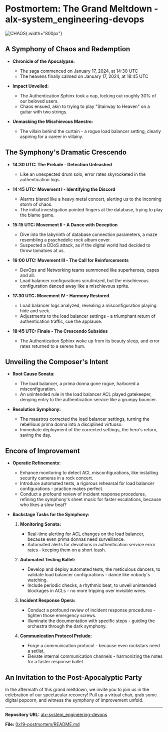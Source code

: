 # Postmortem: The Grand Meltdown - alx-system_engineering-devops

![CHAOS](https://github.com/NEAZYIT/alx-system_engineering-devops/raw/main/assets/114a235c-12cb-404d-8318-15246dbe58d2){:width="800px"}

## A Symphony of Chaos and Redemption

- **Chronicle of the Apocalypse:** 
  - The saga commenced on January 17, 2024, at 14:30 UTC
  - The heavens finally calmed on January 17, 2024, at 18:45 UTC

- **Impact Unveiled:**
  - The Authentication Sphinx took a nap, locking out roughly 30% of our beloved users.
  - Chaos ensued, akin to trying to play "Stairway to Heaven" on a guitar with two strings.

- **Unmasking the Mischievous Maestro:**
  - The villain behind the curtain - a rogue load balancer setting, clearly aspiring for a career in villainy.

## The Symphony's Dramatic Crescendo

- **14:30 UTC: The Prelude - Detection Unleashed**
  - Like an unexpected drum solo, error rates skyrocketed in the authentication logs.

- **14:45 UTC: Movement I - Identifying the Discord**
  - Alarms blared like a heavy metal concert, alerting us to the incoming storm of chaos.
  - The initial investigation pointed fingers at the database, trying to play the blame game.

- **15:15 UTC: Movement II - A Dance with Deception**
  - Dive into the labyrinth of database connection parameters, a maze resembling a psychedelic rock album cover.
  - Suspected a DDoS attack, as if the digital world had decided to throw tomatoes at us.

- **16:00 UTC: Movement III - The Call for Reinforcements**
  - DevOps and Networking teams summoned like superheroes, capes and all.
  - Load balancer configurations scrutinized, but the mischievous configuration danced away like a mischievous sprite.

- **17:30 UTC: Movement IV - Harmony Restored**
  - Load balancer logs analyzed, revealing a misconfiguration playing hide and seek.
  - Adjustments to the load balancer settings - a triumphant return of authentication traffic, cue the applause.

- **18:45 UTC: Finale - The Crescendo Subsides**
  - The Authentication Sphinx woke up from its beauty sleep, and error rates returned to a serene hum.

## Unveiling the Composer's Intent

- **Root Cause Sonata:**
  - The load balancer, a prima donna gone rogue, harbored a misconfiguration.
  - An unintended rule in the load balancer ACL played gatekeeper, denying entry to the authentication service like a grumpy bouncer.

- **Resolution Symphony:**
  - The maestros corrected the load balancer settings, turning the rebellious prima donna into a disciplined virtuoso.
  - Immediate deployment of the corrected settings, the hero's return, saving the day.

## Encore of Improvement

- **Operatic Refinements:**
  - Enhance monitoring to detect ACL misconfigurations, like installing security cameras in a rock concert.
  - Introduce automated tests, a rigorous rehearsal for load balancer configurations - practice makes perfect.
  - Conduct a profound review of incident response procedures, refining the symphony's sheet music for faster escalations, because who likes a slow beat?

- **Backstage Tasks for the Symphony:**
  1. **Monitoring Sonata:**
     - Real-time alerting for ACL changes on the load balancer, because even prima donnas need surveillance.
     - Automated alerts for deviations in authentication service error rates - keeping them on a short leash.

  2. **Automated Testing Ballet:**
     - Develop and deploy automated tests, the meticulous dancers, to validate load balancer configurations - dance like nobody's watching.
     - Include periodic checks, a rhythmic beat, to unveil unintended blockages in ACLs - no more tripping over invisible wires.

  3. **Incident Response Opera:**
     - Conduct a profound review of incident response procedures - tighten those emergency screws.
     - Illuminate the documentation with specific steps - guiding the orchestra through the dark symphony.

  4. **Communication Protocol Prelude:**
     - Forge a communication protocol - because even rockstars need a setlist.
     - Elevate internal communication channels - harmonizing the notes for a faster response ballet.

## An Invitation to the Post-Apocalyptic Party

In the aftermath of this grand meltdown, we invite you to join us in the celebration of our spectacular recovery! Pull up a virtual chair, grab some digital popcorn, and witness the symphony of improvement unfold.

---

**Repository URL:**
[alx-system_engineering-devops](https://github.com/NEAZYIT/alx-system_engineering-devops)

**File:**
[0x19-postmortem/README.md](https://github.com/NEAZYIT/alx-system_engineering-devops/blob/main/0x19-postmortem/README.md)
